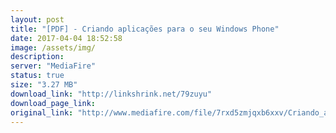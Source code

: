 ```yaml
---
layout: post
title: "[PDF] - Criando aplicações para o seu Windows Phone"
date: 2017-04-04 18:52:58
image: /assets/img/
description:
server: "MediaFire"
status: true
size: "3.27 MB"
download_link: "http://linkshrink.net/79zuyu"
download_page_link:
original_link: "http://www.mediafire.com/file/7rxd5zmjqxb6xxv/Criando_aplica%E2%94%9C%D0%B7%E2%94%9C%E2%95%A1es_para_o_seu_Windows_Phone.pdf"
---
```

